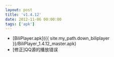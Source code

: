 ```yaml
---
layout: post
title: 'v1.4.12'
date: 2012-11-06 00:00:00
tags: ['apk']
---
```

- [BiliPlayer.apk]({{ site.my_path.down_biliplayer }}/BiliPlayer_1.4.12_master.apk) <br />
- \[修正\]QQ源的播放错误 <br />
